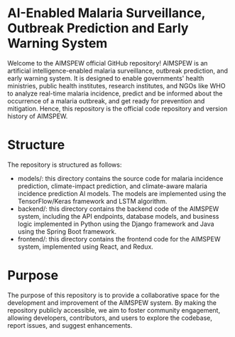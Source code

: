 # AI-Enabled Malaria Surveillance, Outbreak Prediction and Early Warning System
Welcome to the AIMSPEW official GitHub repository! AIMSPEW is an artificial intelligence-enabled malaria surveillance, outbreak prediction, and early warning system. It is designed to enable governments' health ministries, public health institutes, research institutes, and NGOs like WHO to analyze real-time malaria incidence, predict and be informed about the occurrence of a malaria outbreak, and get ready for prevention and mitigation.
Hence, this repository is the official code repository and version history of AIMSPEW.

# Structure
The repository is structured as follows:

- models/: this directory contains the source code for malaria incidence prediction, climate-impact prediction, and climate-aware malaria incidence prediction AI models. The models are implemented using the TensorFlow/Keras framework and LSTM algorithm.
- backend/: this directory contains the backend code of the AIMSPEW system, including the API endpoints, database models, and business logic implemented in Python using the Django framework and Java using the Spring Boot framework.
- frontend/: this directory contains the frontend code for the AIMSPEW system, implemented using React, and Redux.

# Purpose
The purpose of this repository is to provide a collaborative space for the development and improvement of the AIMSPEW system. By making the repository publicly accessible, we aim to foster community engagement, allowing developers, contributors, and users to explore the codebase, report issues, and suggest enhancements.
